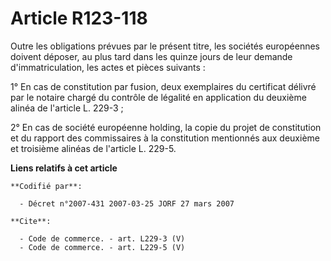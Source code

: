 # Article R123-118

Outre les obligations prévues par le présent titre, les sociétés européennes doivent déposer, au plus tard dans les quinze
jours de leur demande d'immatriculation, les actes et pièces suivants :

1° En cas de constitution par fusion, deux exemplaires du certificat délivré par le notaire chargé du contrôle de légalité en
application du deuxième alinéa de l'article L. 229-3 ;

2° En cas de société européenne holding, la copie du projet de constitution et du rapport des commissaires à la constitution
mentionnés aux deuxième et troisième alinéas de l'article L. 229-5.

**Liens relatifs à cet article**

	**Codifié par**:

	  - Décret n°2007-431 2007-03-25 JORF 27 mars 2007

	**Cite**:

	  - Code de commerce. - art. L229-3 (V)
	  - Code de commerce. - art. L229-5 (V)
